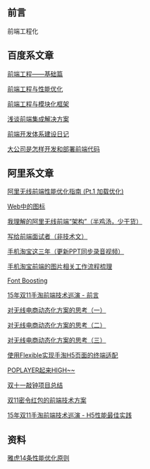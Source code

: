 
前言
----

前端工程化


百度系文章
---------

[前端工程——基础篇](https://github.com/fouber/blog/issues/10)

[前端工程与性能优化](https://github.com/fouber/blog/issues/3)

[前端工程与模块化框架](https://github.com/fouber/blog/issues/4)

[浅谈前端集成解决方案](https://github.com/fouber/blog/issues/1)

[前端开发体系建设日记](https://github.com/fouber/blog/issues/2)

[大公司是怎样开发和部署前端代码](https://github.com/fouber/blog/issues/6)




阿里系文章
---------

[阿里无线前端性能优化指南 (Pt.1 加载优化)](https://github.com/amfe/article/issues/1)

[Web中的图标](https://github.com/amfe/article/issues/2)

[我理解的阿里无线前端“架构”（半鸡汤，少干货）](https://github.com/amfe/article/issues/3)

[写给前端面试者（非技术文）](https://github.com/amfe/article/issues/5)

[手机淘宝这三年（更新PPT同步录音视频）](https://github.com/amfe/article/issues/7)

[手机淘宝前端的图片相关工作流程梳理](https://github.com/amfe/article/issues/8)

[Font Boosting](https://github.com/amfe/article/issues/10)

[15年双11手淘前端技术巡演 - 前言](https://github.com/amfe/article/issues/11)

[对无线电商动态化方案的思考（一）](https://github.com/amfe/article/issues/13)

[对无线电商动态化方案的思考（二）](https://github.com/amfe/article/issues/14)

[对无线电商动态化方案的思考（三）](https://github.com/amfe/article/issues/15)

[使用Flexible实现手淘H5页面的终端适配](https://github.com/amfe/article/issues/17)

[POPLAYER起来HIGH~~](https://github.com/amfe/article/issues/18)

[双十一敲钟项目总结](https://github.com/amfe/article/issues/19)

[双11密令红包的前端技术方案](https://github.com/amfe/article/issues/20)

[15年双11手淘前端技术巡演 - H5性能最佳实践](https://github.com/amfe/article/issues/21)

资料
----
 
[雅虎14条性能优化原则](https://developer.yahoo.com/performance/rules.html)
